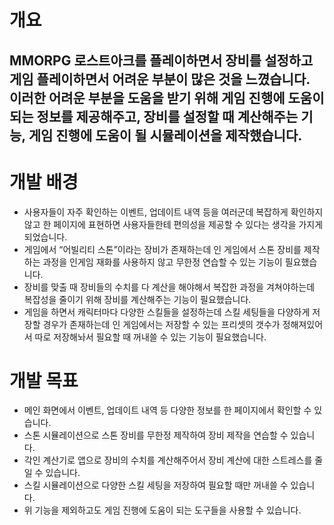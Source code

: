 # 개요
MMORPG 로스트아크를 플레이하면서 장비를 설정하고 게임 플레이하면서 어려운 부분이 많은 것을 느꼈습니다. 이러한 어려운 부분을 도움을 받기 위해  게임 진행에 도움이 되는 정보를 제공해주고, 장비를 설정할 때 계산해주는 기능, 게임 진행에 도움이 될 시뮬레이션을 제작했습니다.
---
# 개발 배경
- 사용자들이 자주 확인하는 이벤트, 업데이트 내역 등을 여러군데 복잡하게 확인하지 않고 한 페이지에 표현하면 사용자들한테 편의성을 제공할 수 있다는 생각을 가지게 되었습니다.
- 게임에서 “어빌리티 스톤”이라는 장비가 존재하는데 인 게임에서 스톤 장비를 제작하는 과정을 인게임 재화를 사용하지 않고 무한정 연습할 수 있는 기능이 필요했습니다.
- 장비를 맞출 때 장비들의 수치를 다 계산을 해야해서 복잡한 과정을 겨쳐야하는데 복잡성을 줄이기 위해 장비를 계산해주는 기능이 필요했습니다.
- 게임을 하면서 캐릭터마다 다양한 스킬들을 설정하는데 스킬 세팅들을 다양하게 저장할 경우가 존재하는데 인 게임에서는 저장할 수 있는 프리셋의 갯수가 정해져있어서 따로 저장해놔서 필요할 때 꺼내쓸 수 있는 기능이 필요했습니다.

# 개발 목표

- 메인 화면에서 이벤트, 업데이트 내역 등 다양한 정보를 한 페이지에서 확인할 수 있습니다.
- 스톤 시뮬레이션으로 스톤 장비를 무한정 제작하여 장비 제작을 연습할 수 있습니다.
- 각인 계산기로 앱으로 장비의 수치를 계산해주어서 장비 계산에 대한 스트레스를 줄일 수 있습니다.
- 스킬 시뮬레이션으로 다양한 스킬 세팅을 저장하여 필요할 때만 꺼내쓸 수 있습니다.
- 위 기능을 제외하고도 게임 진행에 도움이 되는 도구들을 사용할 수 있습니다.
